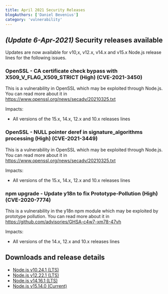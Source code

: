```yaml
---
title: April 2021 Security Releases
blogAuthors: ['Daniel Bevenius']
category: 'vulnerability'
---
```


## _(Update 6-Apr-2021)_ Security releases available

Updates are now available for v10,x, v12.x, v14.x and v15.x Node.js release lines for the following issues.

### OpenSSL - CA certificate check bypass with X509_V_FLAG_X509_STRICT (High) (CVE-2021-3450)

This is a vulnerability in OpenSSL which may be exploited through Node.js. You can read more about it in
https://www.openssl.org/news/secadv/20210325.txt

Impacts:
* All versions of the 15.x, 14.x, 12.x and 10.x releases lines

### OpenSSL - NULL pointer deref in signature_algorithms processing (High) (CVE-2021-3449)

This is a vulnerability in OpenSSL which may be exploited through Node.js. You can read more about it in
https://www.openssl.org/news/secadv/20210325.txt

Impacts:
* All versions of the 15.x, 14.x, 12.x and 10.x releases lines

### npm upgrade - Update y18n to fix Prototype-Pollution (High) (CVE-2020-7774)

This is a vulnerability in the y18n npm module which may be exploited by prototype pollution.
You can read more about it in
https://github.com/advisories/GHSA-c4w7-xm78-47vh

Impacts:
* All versions of the 14.x, 12.x and 10.x releases lines

## Downloads and release details

* [Node.js v10.24.1 (LTS)](https://nodejs.org/en/blog/release/v10.24.1/)
* [Node.js v12.22.1 (LTS)](https://nodejs.org/en/blog/release/v12.22.1/)
* [Node.js v14.16.1 (LTS)](https://nodejs.org/en/blog/release/v14.16.1/)
* [Node.js v15.14.0 (Current)](https://nodejs.org/en/blog/release/v15.14.0/)
